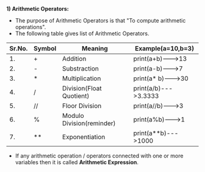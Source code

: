 **1) Arithmetic Operators:**
- The purpose of Arithmetic Operators is that "To compute arithmetic operations".
- The following table gives list of Arithmetic Operators.

| Sr.No. | Symbol | Meaning | Example(a=10,b=3) |
| ------ | ------ | ------- | ----------------- |
|1.|+|Addition|print(a+b)--->13|
|2.|-|Substraction|print(a-b)--->7|
|3.|* |Multiplication|print(a* b)--->30 |
|4.|/|Division(Float Quotient)|print(a/b)--->3.3333|
|5.|//|Floor Division|print(a//b)--->3|
|6.|%|Modulo Division(reminder)|print(a%b)--->1|
|7.|**|Exponentiation|print(a**b)--->1000|

- If any arithmetic operation / operators connected with one or more variables then it is called **Arithmetic Expression**.
